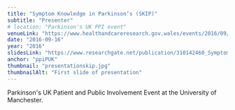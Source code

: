 ```yaml
---
title: "Symptom Knowledge in Parkinson’s (SKIP)"
subtitle: "Presenter"
# location: "Parkinson's UK PPI event"
venueLink: "https://www.healthandcareresearch.gov.wales/events/2016/09/13/parkinsons-uk-ppi-training-session/"
date: "2016-09-16"
year: "2016"
slidesLink: "https://www.researchgate.net/publication/310142460_Symptom_Knowledge_in_Parkinson%27s_SKIP?ev=prf_pub"
anchor: "ppiPUK"
thumbnail: "presentationskip.jpg"
thumbnailAlt: "First slide of presentation"
---
```

Parkinson's UK Patient and Public Involvement Event at the University of Manchester.